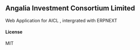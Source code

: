 ## Angalia Investment Consortium Limited

Web Application for AICL , intergrated with ERPNEXT

#### License

MIT